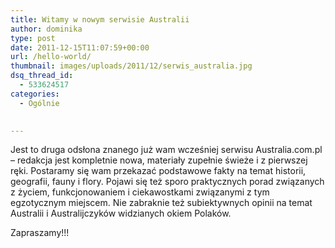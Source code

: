 ```yaml
---
title: Witamy w nowym serwisie Australii
author: dominika
type: post
date: 2011-12-15T11:07:59+00:00
url: /hello-world/
thumbnail: images/uploads/2011/12/serwis_australia.jpg
dsq_thread_id:
  - 533624517
categories:
  - Ogólnie
 

---
```

Jest to druga odsłona znanego już wam wcześniej serwisu Australia.com.pl &#8211; redakcja jest kompletnie nowa, materiały zupełnie świeże i z pierwszej ręki. Postaramy się wam przekazać podstawowe fakty na temat historii, geografii, fauny i flory. Pojawi się też sporo praktycznych porad związanych z życiem, funkcjonowaniem i ciekawostkami związanymi z tym egzotycznym miejscem. Nie zabraknie też subiektywnych opinii na temat Australii i Australijczyków widzianych okiem Polaków.

Zapraszamy!!!